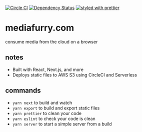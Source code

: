 [![Circle CI](https://img.shields.io/circleci/project/sikhote/mediafurry.com/master.svg)](https://circleci.com/gh/sikhote/mediafurry.com)
[![Dependency Status](https://david-dm.org/sikhote/mediafurry.com.svg)](https://david-dm.org/sikhote/mediafurry.com)
[![styled with prettier](https://img.shields.io/badge/styled_with-prettier-ff69b4.svg)](https://github.com/prettier/prettier)

# mediafurry.com
consume media from the cloud on a browser

## notes
- Built with React, Next.js, and more
- Deploys static files to AWS S3 using CircleCI and Serverless

## commands
- `yarn next` to build and watch
- `yarn export` to build and export static files
- `yarn prettier` to clean your code
- `yarn eslint` to check your code is clean
- `yarn server` to start a simple server from a build
